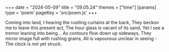 +++
date = "2024-05-09"
title = "09.05.24"
themes = ["time"]
[params]
  type = 'poem'
  pageKey = 'src/poem.js'
+++

Coming into land,
I hearing the rustling curtains at the back,
They beckon me to leave this present act,
The hour glass is vacant of its sand,
Yet I see a tremor leaning into being...
As contours flow down up sideways,
They mirror image full with rushing grains,
All is vapourous unclear in seeing -
The clock is not yet struck.
